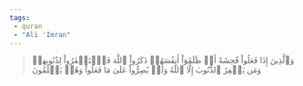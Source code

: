 ```yaml
---
tags: 
 - quran 
 - "Ali 'Imran"
---
```


> وَٱلَّذِينَ إِذَا فَعَلُواْ فَٰحِشَةً أَوۡ ظَلَمُوٓاْ أَنفُسَهُمۡ ذَكَرُواْ ٱللَّهَ فَٱسۡتَغۡفَرُواْ لِذُنُوبِهِمۡ وَمَن يَغۡفِرُ ٱلذُّنُوبَ إِلَّا ٱللَّهُ وَلَمۡ يُصِرُّواْ عَلَىٰ مَا فَعَلُواْ وَهُمۡ يَعۡلَمُونَ
